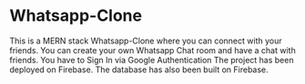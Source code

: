 # Whatsapp-Clone
This is a MERN stack Whatsapp-Clone where you can connect with your friends.
You can create your own Whatsapp Chat room and have a chat with friends.
You have to Sign In via Google Authentication
The project has been deployed on Firebase.
The database has also been built on Firebase.

